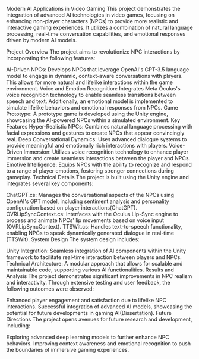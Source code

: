 Modern AI Applications in Video Gaming
This project demonstrates the integration of advanced AI technologies in video games, focusing on enhancing non-player characters (NPCs) to provide more realistic and interactive gaming experiences. It utilizes a combination of natural language processing, real-time conversation capabilities, and emotional responses driven by modern AI models.

Project Overview
The project aims to revolutionize NPC interactions by incorporating the following features:

AI-Driven NPCs: Develops NPCs that leverage OpenAI's GPT-3.5 language model to engage in dynamic, context-aware conversations with players. This allows for more natural and lifelike interactions within the game environment.
Voice and Emotion Recognition: Integrates Meta Oculus's voice recognition technology to enable seamless transitions between speech and text. Additionally, an emotional model is implemented to simulate lifelike behaviors and emotional responses from NPCs.
Game Prototype: A prototype game is developed using the Unity engine, showcasing the AI-powered NPCs within a simulated environment.
Key Features
Hyper-Realistic NPCs: Combines natural language processing with facial expressions and gestures to create NPCs that appear convincingly real.
Deep Conversational Dynamics: Uses advanced dialogue systems to provide meaningful and emotionally rich interactions with players.
Voice-Driven Immersion: Utilizes voice recognition technology to enhance player immersion and create seamless interactions between the player and NPCs.
Emotive Intelligence: Equips NPCs with the ability to recognize and respond to a range of player emotions, fostering stronger connections during gameplay.
Technical Details
The project is built using the Unity engine and integrates several key components:

ChatGPT.cs: Manages the conversational aspects of the NPCs using OpenAI's GPT model, including sentiment analysis and personality configuration based on player interactions​(ChatGPT)​.
OVRLipSyncContext.cs: Interfaces with the Oculus Lip-Sync engine to process and animate NPCs' lip movements based on voice input​(OVRLipSyncContext)​.
TTSWit.cs: Handles text-to-speech functionality, enabling NPCs to speak dynamically generated dialogue in real-time​(TTSWit)​.
System Design
The system design includes:

Unity Integration: Seamless integration of AI components within the Unity framework to facilitate real-time interaction between players and NPCs.
Technical Architecture: A modular approach that allows for scalable and maintainable code, supporting various AI functionalities.
Results and Analysis
The project demonstrates significant improvements in NPC realism and interactivity. Through extensive testing and user feedback, the following outcomes were observed:

Enhanced player engagement and satisfaction due to lifelike NPC interactions.
Successful integration of advanced AI models, showcasing the potential for future developments in gaming AI​(Dissertation)​.
Future Directions
The project opens avenues for future research and development, including:

Exploring advanced deep learning models to further enhance NPC behaviors.
Improving context awareness and emotional recognition to push the boundaries of immersive gaming experiences.


